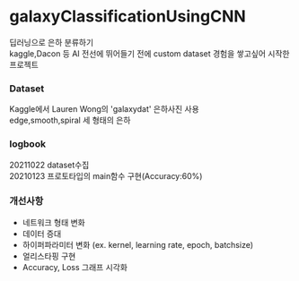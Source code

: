 # galaxyClassificationUsingCNN  
딥러닝으로 은하 분류하기    
kaggle,Dacon 등 AI 전선에 뛰어들기 전에 custom dataset 경험을 쌓고싶어 시작한 프로젝트    
  
  
### Dataset    
Kaggle에서 Lauren Wong의 'galaxydat' 은하사진 사용   
edge,smooth,spiral 세 형태의 은하   

### logbook   
20211022 dataset수집  
20210123 프로토타입의 main함수 구현(Accuracy:60%)  

### 개선사항    
+ 네트워크 형태 변화    
+ 데이터 증대  
+ 하이퍼파라미터 변화 (ex. kernel, learning rate, epoch, batchsize)  
+ 얼리스타핑 구현  
+ Accuracy, Loss 그래프 시각화  
